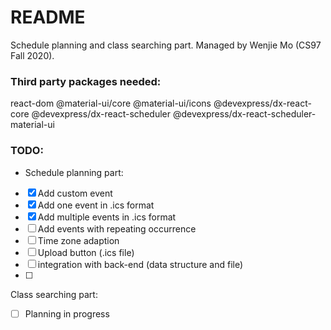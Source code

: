 # README

Schedule planning and class searching part.
Managed by Wenjie Mo (CS97 Fall 2020).

### Third party packages needed:

react-dom
@material-ui/core
@material-ui/icons
@devexpress/dx-react-core
@devexpress/dx-react-scheduler
@devexpress/dx-react-scheduler-material-ui

### TODO:

- Schedule planning part:
- [x]  Add custom event
- [x]  Add one event in .ics format
- [x]  Add multiple events in .ics format
- [ ]  Add events with repeating occurrence
- [ ]  Time zone adaption
- [ ]  Upload button (.ics file)
- [ ]  integration with back-end (data structure and file)
- [ ]  

Class searching part:

- [ ]  Planning in progress